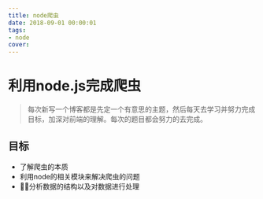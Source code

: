 ```yaml
---
title: node爬虫
date: 2018-09-01 00:00:01
tags:
- node
cover:
---
```


# 利用node.js完成爬虫

> 每次新写一个博客都是先定一个有意思的主题，然后每天去学习并努力完成目标，加深对前端的理解。每次的题目都会努力的去完成。

## 目标

* 了解爬虫的本质
* 利用node的相关模块来解决爬虫的问题
* 分析数据的结构以及对数据进行处理